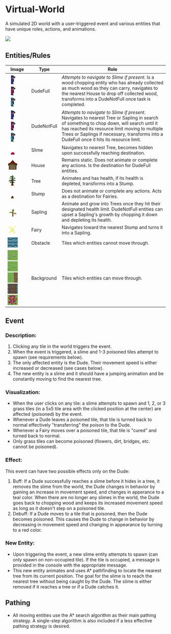 # Virtual-World

A simulated 2D world with a user-triggered event and various entities that have unique roles, actions, and animations. 

![](https://github.com/KallosP/Virtual-World/blob/main/demo.gif)

## Entities/Rules
| Image | Type | Role |
| ----------- | ----------- | ----------- |
| ![dude3](https://github.com/KallosP/Virtual-World/blob/main/images/dude3.png?raw=true) ![poisoned_dude3](https://github.com/KallosP/Virtual-World/blob/main/images/poisoned_dude3.png?raw=true) ![speed_dude3](https://github.com/KallosP/Virtual-World/blob/main/images/speed_dude3.png?raw=true)| DudeFull | *Attempts to navigate to Slime if present.* Is a wood chopping entity who has already collected as much wood as they can carry, navigates to the nearest House to drop off collected wood, transforms into a DudeNotFull once task is completed. |
| ![dude3](https://github.com/KallosP/Virtual-World/blob/main/images/dude3.png?raw=true) ![poisoned_dude3](https://github.com/KallosP/Virtual-World/blob/main/images/poisoned_dude3.png?raw=true) ![speed_dude3](https://github.com/KallosP/Virtual-World/blob/main/images/speed_dude3.png?raw=true)| DudeNotFull | *Attempts to navigate to Slime if present.* Navigates to nearest Tree or Sapling in search of something to chop down, will search until it has reached its resource limit moving to multiple Trees or Saplings if necessary, transforms into a DudeFull once it hits its resource limit. |
| ![slime2](https://github.com/KallosP/Virtual-World/blob/main/images/slime2.png?raw=true) | Slime | Navigates to nearest Tree, becomes hidden upon successfully reaching destination. |
| ![house](https://github.com/KallosP/Virtual-World/blob/main/images/house.png?raw=true) | House | Remains static. Does not animate or complete any actions. Is the destination for DudeFull entities. |
| ![tree0](https://github.com/KallosP/Virtual-World/blob/main/images/tree0.png?raw=true) | Tree | Animates and has health, if its health is depleted, transforms into a Stump. |
| ![stump](https://github.com/KallosP/Virtual-World/blob/main/images/stump.png?raw=true) | Stump | Does not animate or complete any actions. Acts as a destination for Fairies. |
| ![sapling4](https://github.com/KallosP/Virtual-World/blob/main/images/sapling4.png?raw=true) | Sapling | Animate and grow into Trees once they hit their designated health limit. DudeNotFull entities can upset a Sapling's growth by chopping it down and depleting its health. |
| ![fairy7](https://github.com/KallosP/Virtual-World/blob/main/images/fairy7.png?raw=true) | Fairy | Navigates toward the nearest Stump and turns it into a Sapling. |
| ![water0](https://github.com/KallosP/Virtual-World/blob/main/images/water0.png?raw=true) | Obstacle | Tiles which entities cannot move through. |
| ![flowers](https://github.com/KallosP/Virtual-World/blob/main/images/flowers.png?raw=true) ![grass](https://github.com/KallosP/Virtual-World/blob/main/images/grass.png?raw=true) ![dirt_vert_right](https://github.com/KallosP/Virtual-World/blob/main/images/dirt_vert_right.png?raw=true) ![bridge](https://github.com/KallosP/Virtual-World/blob/main/images/bridge.png?raw=true) ![poisoned_grass](https://github.com/KallosP/Virtual-World/blob/main/images/poisoned_grass.png?raw=true)| Background | Tiles which entities can move through. |

## Event
### Description:
1. Clicking any tile in the world triggers the event.
2. When the event is triggered, a slime and 1-3 poisoned tiles attempt to spawn (see requirements below).
3. The only affected entity is the Dude. Their movement speed is either increased or decreased (see cases below).
4. The new entity is a slime and it should have a jumping animation and be constantly moving to find the nearest tree.

### Visualization:
- When the user clicks on any tile: a slime attempts to spawn and 1, 2, or 3 grass tiles (in a 5x5 tile area with the clicked position at the center) are affected (poisoned) by the event.
- Whenever a Dude leaves a poisoned tile, that tile is turned back to normal effectively "transferring" the poison to the Dude.
- Whenever a Fairy moves over a poisoned tile, that tile is "cured" and turned back to normal.
- Only grass tiles can become poisoned (flowers, dirt, bridges, etc. cannot be poisoned).

### Effect:
This event can have two possible effects only on the Dude: 
1. Buff: If a Dude successfully reaches a slime before it hides in a tree, it removes the slime from the world, the Dude changes in behavior by gaining an increase in movement speed, and changes in apperance to a teal color. When there are no longer any slimes in the world, the Dude goes back to chopping wood and keeps its increased movement speed as long as it doesn't step on a poisoned tile.
2. Debuff: If a Dude moves to a tile that is poisoned, then the Dude becomes poisoned. This causes the Dude to change in behavior by decreasing in movement speed and changing in appearance by turning to a red color.

### New Entity:
- Upon triggering the event, a new slime entity attempts to spawn (can only spawn on non-occupied tile). If the tile is occupied, a message is provided in the console with the appropriate message.
- This new entity animates and uses A* pathfinding to locate the nearest tree from its current position. The goal for the slime is to reach the nearest tree without being caught by the Dude. The slime is either removed if it reaches a tree or if a Dude catches it.

## Pathing
- All moving entities use the A* search algorithm as their main pathing strategy. A single-step algorithm is also included if a less effective pathing strategy is desired.
